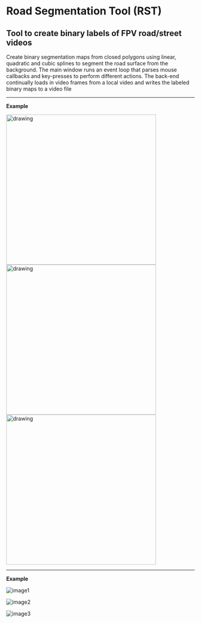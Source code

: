 # Road Segmentation Tool (RST)

## Tool to create binary labels of FPV road/street videos

Create binary segmentation maps from closed polygons using linear, quadratic and cubic splines to segment the road surface from the background. The main window runs an event loop that parses mouse callbacks and key-presses to perform different actions. The back-end continually loads in video frames from a local video and writes the labeled binary maps to a video file

---

**Example**

<img src="https://imgur.com/a/evF07a3" alt="drawing" width="400"/>

<img src="https://imgur.com/a/1T34WYC" alt="drawing" width="400"/>

<img src="https://imgur.com/a/HrNa9kA" alt="drawing" width="400"/>

---

**Example**

![image1](https://i.imgur.com/buGHTAG.png)

![image2](https://i.imgur.com/MSgpsXX.png)

![image3](https://i.imgur.com/ALxZfjm.png)


